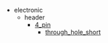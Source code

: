 * electronic
  * header
    * [4_pin](electronic/header/4_pin)
      * [through_hole_short](electronic/header/4_pin/through_hole_short)
